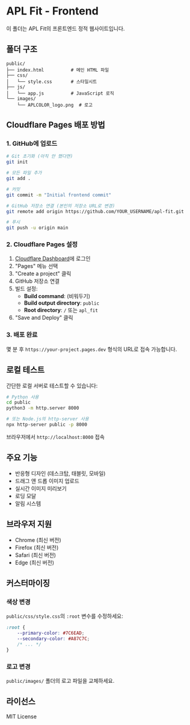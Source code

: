 # APL Fit - Frontend

이 폴더는 APL Fit의 프론트엔드 정적 웹사이트입니다.

## 폴더 구조

```
public/
├── index.html          # 메인 HTML 파일
├── css/
│   └── style.css       # 스타일시트
├── js/
│   └── app.js          # JavaScript 로직
└── images/
    └── APLCOLOR_logo.png  # 로고
```

## Cloudflare Pages 배포 방법

### 1. GitHub에 업로드

```bash
# Git 초기화 (아직 안 했다면)
git init

# 모든 파일 추가
git add .

# 커밋
git commit -m "Initial frontend commit"

# GitHub 저장소 연결 (본인의 저장소 URL로 변경)
git remote add origin https://github.com/YOUR_USERNAME/apl-fit.git

# 푸시
git push -u origin main
```

### 2. Cloudflare Pages 설정

1. [Cloudflare Dashboard](https://dash.cloudflare.com)에 로그인
2. "Pages" 메뉴 선택
3. "Create a project" 클릭
4. GitHub 저장소 연결
5. 빌드 설정:
   - **Build command**: (비워두기)
   - **Build output directory**: `public`
   - **Root directory**: `/` 또는 `apl_fit`
6. "Save and Deploy" 클릭

### 3. 배포 완료

몇 분 후 `https://your-project.pages.dev` 형식의 URL로 접속 가능합니다.

## 로컬 테스트

간단한 로컬 서버로 테스트할 수 있습니다:

```bash
# Python 사용
cd public
python3 -m http.server 8000

# 또는 Node.js의 http-server 사용
npx http-server public -p 8000
```

브라우저에서 `http://localhost:8000` 접속

## 주요 기능

- 반응형 디자인 (데스크탑, 태블릿, 모바일)
- 드래그 앤 드롭 이미지 업로드
- 실시간 이미지 미리보기
- 로딩 모달
- 알림 시스템

## 브라우저 지원

- Chrome (최신 버전)
- Firefox (최신 버전)
- Safari (최신 버전)
- Edge (최신 버전)

## 커스터마이징

### 색상 변경
`public/css/style.css`의 `:root` 변수를 수정하세요:

```css
:root {
    --primary-color: #7C6EAD;
    --secondary-color: #A87C7C;
    /* ... */
}
```

### 로고 변경
`public/images/` 폴더의 로고 파일을 교체하세요.

## 라이선스

MIT License
